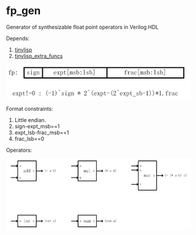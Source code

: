 # fp_gen
Generator of synthesizable float point operators in Verilog HDL

Depends:
1. [tinylisp](https://github.com/Robert-van-Engelen/tinylisp)
2. [tinylisp_extra_funcs](https://github.com/BHa2R00/tinylisp_extra_funcs)

![format](https://github.com/BHa2R00/fp_gen/blob/main/20230619172202_903x172_scrot.png)

Format constraints:
1. Little endian.
2. sign-expt_msb==1
3. expt_lsb-frac_msb==1
4. frac_lsb==0

Operators:

![operators](https://github.com/BHa2R00/fp_gen/blob/main/20230614215608_840x328_scrot.png)
